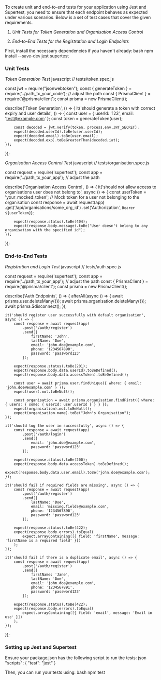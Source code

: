 To create unit and end-to-end tests for your application using Jest and Supertest, you need to ensure that each endpoint behaves as expected under various scenarios. Below is a set of test cases that cover the given requirements.

1. *Unit Tests for Token Generation and Organisation Access Control*

2. *End-to-End Tests for the Registration and Login Endpoints*

First, install the necessary dependencies if you haven't already:
bash
npm install --save-dev jest supertest


### Unit Tests

*Token Generation Test*
javascript
// tests/token.spec.js

const jwt = require("jsonwebtoken");
const { generateToken } = require('../path_to_your_code'); // adjust the path
const { PrismaClient } = require('@prisma/client');
const prisma = new PrismaClient();

describe('Token Generation', () => {
    it('should generate a token with correct expiry and user details', () => {
        const user = { userId: '123', email: 'test@example.com' };
        const token = generateToken(user);

        const decoded = jwt.verify(token, process.env.JWT_SECRET);
        expect(decoded.userId).toBe(user.userId);
        expect(decoded.email).toBe(user.email);
        expect(decoded.exp).toBeGreaterThan(decoded.iat);
    });
});


*Organisation Access Control Test*
javascript
// tests/organisation.spec.js

const request = require('supertest');
const app = require('../path_to_your_app'); // adjust the path

describe('Organisation Access Control', () => {
    it('should not allow access to organisations user does not belong to', async () => {
        const userToken = 'your_mocked_token'; // Mock token for a user not belonging to the organisation
        const response = await request(app)
            .get('/api/organisations/some_org_id')
            .set('Authorization', `Bearer ${userToken}`);

        expect(response.status).toBe(404);
        expect(response.body.message).toBe("User doesn't belong to any organisation with the specified id");
    });
});


### End-to-End Tests

*Registration and Login Test*
javascript
// tests/auth.spec.js

const request = require('supertest');
const app = require('../path_to_your_app'); // adjust the path
const { PrismaClient } = require('@prisma/client');
const prisma = new PrismaClient();

describe('Auth Endpoints', () => {
    afterAll(async () => {
        await prisma.user.deleteMany({});
        await prisma.organisation.deleteMany({});
        await prisma.$disconnect();
    });

    it('should register user successfully with default organisation', async () => {
        const response = await request(app)
            .post('/auth/register')
            .send({
                firstName: 'John',
                lastName: 'Doe',
                email: 'john.doe@example.com',
                phone: '1234567890',
                password: 'password123'
            });

        expect(response.status).toBe(201);
        expect(response.body.data.userId).toBeDefined();
        expect(response.body.data.accessToken).toBeDefined();

        const user = await prisma.user.findUnique({ where: { email: 'john.doe@example.com' } });
        expect(user).not.toBeNull();

        const organisation = await prisma.organisation.findFirst({ where: { users: { some: { userId: user.userId } } } });
        expect(organisation).not.toBeNull();
        expect(organisation.name).toBe("John's Organisation");
    });

    it('should log the user in successfully', async () => {
        const response = await request(app)
            .post('/auth/login')
            .send({
                email: 'john.doe@example.com',
                password: 'password123'
            });

        expect(response.status).toBe(200);
        expect(response.body.data.accessToken).toBeDefined();
        expect(response.body.data.user.email).toBe('john.doe@example.com');
    });

    it('should fail if required fields are missing', async () => {
        const response = await request(app)
            .post('/auth/register')
            .send({
                lastName: 'Doe',
                email: 'missing.fields@example.com',
                phone: '1234567890',
                password: 'password123'
            });

        expect(response.status).toBe(422);
        expect(response.body.errors).toEqual(
            expect.arrayContaining([{ field: 'firstName', message: 'firstName is a required field' }])
        );
    });

    it('should fail if there is a duplicate email', async () => {
        const response = await request(app)
            .post('/auth/register')
            .send({
                firstName: 'Jane',
                lastName: 'Doe',
                email: 'john.doe@example.com',
                phone: '1234567891',
                password: 'password123'
            });

        expect(response.status).toBe(422);
        expect(response.body.errors).toEqual(
            expect.arrayContaining([{ field: 'email', message: 'Email in use' }])
        );
    });
});


### Setting up Jest and Supertest
Ensure your package.json has the following script to run the tests:
json
"scripts": {
  "test": "jest"
}


Then, you can run your tests using:
bash
npm test